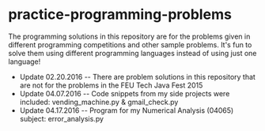 # practice-programming-problems
The programming solutions in this repository are for the problems given in different programming competitions and other sample problems.
It's fun to solve them using different programming languages instead of using just one language!

* Update 02.20.2016 -- There are problem solutions in this repository that are not for the problems in the FEU Tech Java Fest 2015
* Update 04.07.2016 -- Code snippets from my side projects were included: vending_machine.py & gmail_check.py
* Update 04.17.2016 -- Program for my Numerical Analysis (04065) subject: error_analysis.py
